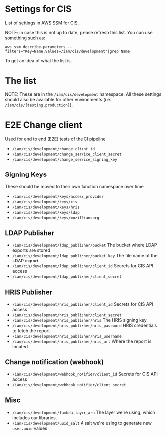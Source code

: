 # Settings for CIS

List of settings in AWS SSM for CIS.

NOTE: in case this is not up to date, please refresh this list. You can use something such as:

```
aws ssm describe-parameters --filters="Key=Name,Values=/iam/cis/development"|grep Name
```

To get an idea of what the list is.

# The list


NOTE: These are in the `/iam/cis/development` namespace. All these settings should also be available for other
environments (i.e. `/iam/cis/{testing,production}`).

# E2E Change client
Used for end to end (E2E) tests of the CI pipeline

- `/iam/cis/development/change_client_id`
- `/iam/cis/development/change_service_client_secret`
- `/iam/cis/development/change_service_signing_key`

## Signing Keys
These should be moved to their own function namespace over time

- `/iam/cis/development/keys/access_provider`
- `/iam/cis/development/keys/cis`
- `/iam/cis/development/keys/hris`
- `/iam/cis/development/keys/ldap`
- `/iam/cis/development/keys/mozilliansorg`

## LDAP Publisher
- `/iam/cis/development/ldap_publisher/bucket` The bucket where LDAP exports are stored
- `/iam/cis/development/ldap_publisher/bucket_key` The file name of the LDAP export
- `/iam/cis/development/ldap_publisher/client_id` Secrets for CIS API access
- `/iam/cis/development/ldap_publisher/client_secret`

## HRIS Publisher
- `/iam/cis/development/hris_publisher/client_id` Secrets for CIS API access
- `/iam/cis/development/hris_publisher/client_secret`
- `/iam/cis/development/hris_publisher/hris` The HRIS signing key
- `/iam/cis/development/hris_publisher/hris_password` HRIS credentials to fetch the report
- `/iam/cis/development/hris_publisher/hris_username`
- `/iam/cis/development/hris_publisher/hris_url` Where the report is located

## Change notification (webhook)
- `/iam/cis/development/webhook_notifier/client_id` Secrets for CIS API access
- `/iam/cis/development/webhook_notifier/client_secret`

## Misc
- `/iam/cis/development/lambda_layer_arn` The layer we're using, which includes our libraries.
- `/iam/cis/development/uuid_salt` A salt we're using to generate new `user.uuid` values


